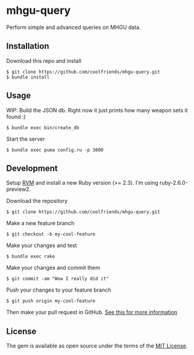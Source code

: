 # mhgu-query

Perform simple and advanced queries on MHGU data.

## Installation
Download this repo and install

    $ git clone https://github.com/coolfriends/mhgu-query.git
    $ bundle install

## Usage
WIP: Build the JSON db. Right now it just prints how many weapon sets it found :)

    $ bundle exec bin/create_db

Start the server

    $ bundle exec puma config.ru -p 3000

## Development
Setup [RVM](https://rvm.io/) and install a new Ruby version (>= 2.3).
I'm using ruby-2.6.0-preview2.

Download the repository

    $ git clone https://github.com/coolfriends/mhgu-query.git

Make a new feature branch

    $ git checkout -b my-cool-feature

Make your changes and test

    $ bundle exec rake

Make your changes and commit them

    $ git commit -am "Wow I really did it"

Push your changes to your feature branch

    $ git push origin my-cool-feature


Then make your pull request in GitHub.
[See this for more information](https://yangsu.github.io/pull-request-tutorial/)

## License

The gem is available as open source under the terms of the [MIT License](https://opensource.org/licenses/MIT).
